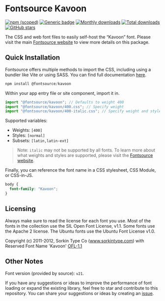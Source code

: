 # Fontsource Kavoon

[![npm (scoped)](https://img.shields.io/npm/v/@fontsource/kavoon?color=brightgreen)](https://www.npmjs.com/package/@fontsource/kavoon) [![Generic badge](https://img.shields.io/badge/fontsource-passing-brightgreen)](https://github.com/fontsource/fontsource) [![Monthly downloads](https://badgen.net/npm/dm/@fontsource/kavoon)](https://github.com/fontsource/fontsource) [![Total downloads](https://badgen.net/npm/dt/@fontsource/kavoon)](https://github.com/fontsource/fontsource) [![GitHub stars](https://img.shields.io/github/stars/fontsource/fontsource.svg?style=social&label=Star)](https://github.com/fontsource/fontsource/stargazers)

The CSS and web font files to easily self-host the “Kavoon” font. Please visit the main [Fontsource website](https://fontsource.org/fonts/kavoon) to view more details on this package.

## Quick Installation

Fontsource offers multiple methods to import the CSS, including using a bundler like Vite or using SASS. You can find full documentation [here](https://fontsource.org/docs/getting-started/introduction).

```javascript
npm install @fontsource/kavoon
```

Within your app entry file or site component, import it in.

```javascript
import "@fontsource/kavoon"; // Defaults to weight 400
import "@fontsource/kavoon/400.css"; // Specify weight
import "@fontsource/kavoon/400-italic.css"; // Specify weight and style
```

Supported variables:
- Weights: `[400]`
- Styles: `[normal]`
- Subsets: `[latin,latin-ext]`

> Note: `italic` may not be supported by all fonts. To learn more about what weights and styles are supported, please visit the [Fontsource website](https://fontsource.org/fonts/kavoon).

Finally, you can reference the font name in a CSS stylesheet, CSS Module, or CSS-in-JS.

```css
body {
  font-family: "Kavoon";
}
```

## Licensing
Always make sure to read the license for each font you use. Most of the fonts in the collection use the SIL Open Font License, v1.1. Some fonts use the Apache 2 license. The Ubuntu fonts use the Ubuntu Font License v1.0.

Copyright (c) 2011-2012, Sorkin Type Co (www.sorkintype.com) with Reserved Font Name 'Kavoon'
[OFL-1.1](http://scripts.sil.org/OFL)

## Other Notes
Font version (provided by source): `v21`.

If you have any suggestions or ideas to improve the performance of font loading or expand the existing library, feel free to star and contribute to this repository. You can share your suggestions or ideas by creating an [issue](https://github.com/fontsource/fontsource/issues).